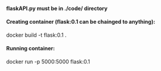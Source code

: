 #### flaskAPI.py must be in ./code/ directory


#### Creating container (flask:0.1 can be chainged to anything):
  docker build -t flask:0.1 .
  
#### Running container:
  docker run -p 5000:5000 flask:0.1
